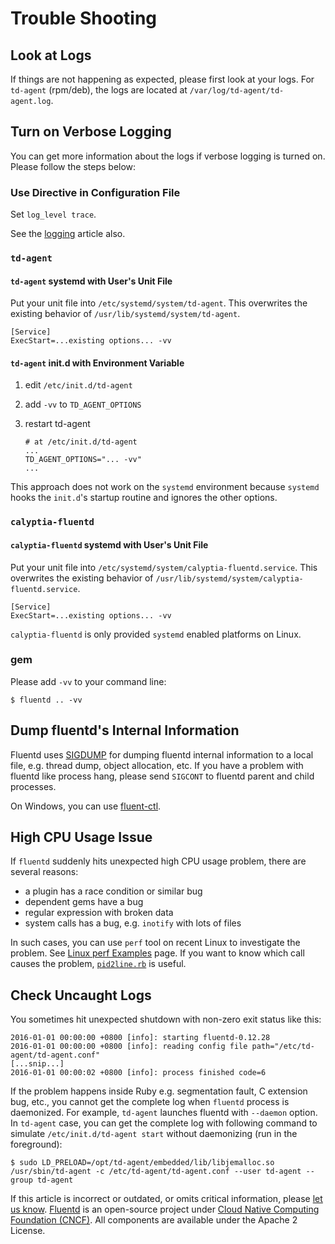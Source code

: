 # Trouble Shooting

## Look at Logs

If things are not happening as expected, please first look at your logs. For `td-agent` \(rpm/deb\), the logs are located at `/var/log/td-agent/td-agent.log`.

## Turn on Verbose Logging

You can get more information about the logs if verbose logging is turned on. Please follow the steps below:

### Use Directive in Configuration File

Set `log_level trace`.

See the [logging](logging.md#by-config-file) article also.

### `td-agent`

#### `td-agent` systemd with User's Unit File

Put your unit file into `/etc/systemd/system/td-agent`. This overwrites the existing behavior of `/usr/lib/systemd/system/td-agent`.

```text
[Service]
ExecStart=...existing options... -vv
```

#### `td-agent` init.d with Environment Variable

1. edit `/etc/init.d/td-agent`
2. add `-vv` to `TD_AGENT_OPTIONS`
3. restart td-agent

   ```text
   # at /etc/init.d/td-agent
   ...
   TD_AGENT_OPTIONS="... -vv"
   ...
   ```

This approach does not work on the `systemd` environment because `systemd` hooks the `init.d`'s startup routine and ignores the other options.

### `calyptia-fluentd`

#### `calyptia-fluentd` systemd with User's Unit File

Put your unit file into `/etc/systemd/system/calyptia-fluentd.service`. This overwrites the existing behavior of `/usr/lib/systemd/system/calyptia-fluentd.service`.

```text
[Service]
ExecStart=...existing options... -vv
```

`calyptia-fluentd` is only provided `systemd` enabled platforms on Linux.

### gem

Please add `-vv` to your command line:

```text
$ fluentd .. -vv
```

## Dump fluentd's Internal Information

Fluentd uses [SIGDUMP](https://github.com/frsyuki/sigdump) for dumping fluentd internal information to a local file, e.g. thread dump, object allocation, etc. If you have a problem with fluentd like process hang, please send `SIGCONT` to fluentd parent and child processes.

On Windows, you can use [fluent-ctl](command-line-option.md#fluent-ctl).

## High CPU Usage Issue

If `fluentd` suddenly hits unexpected high CPU usage problem, there are several reasons:

* a plugin has a race condition or similar bug
* dependent gems have a bug
* regular expression with broken data
* system calls has a bug, e.g. `inotify` with lots of files

In such cases, you can use `perf` tool on recent Linux to investigate the problem. See [Linux perf Examples](http://www.brendangregg.com/perf.html) page. If you want to know which call causes the problem, [`pid2line.rb`](https://gist.github.com/nurse/0619b6af90df140508c2) is useful.

## Check Uncaught Logs

You sometimes hit unexpected shutdown with non-zero exit status like this:

```text
2016-01-01 00:00:00 +0800 [info]: starting fluentd-0.12.28
2016-01-01 00:00:00 +0800 [info]: reading config file path="/etc/td-agent/td-agent.conf"
[...snip...]
2016-01-01 00:00:02 +0800 [info]: process finished code=6
```

If the problem happens inside Ruby e.g. segmentation fault, C extension bug, etc., you cannot get the complete log when `fluentd` process is daemonized. For example, `td-agent` launches fluentd with `--daemon` option. In `td-agent` case, you can get the complete log with following command to simulate `/etc/init.d/td-agent start` without daemonizing (run in the foreground):

```text
$ sudo LD_PRELOAD=/opt/td-agent/embedded/lib/libjemalloc.so /usr/sbin/td-agent -c /etc/td-agent/td-agent.conf --user td-agent --group td-agent
```

If this article is incorrect or outdated, or omits critical information, please [let us know](https://github.com/fluent/fluentd-docs-gitbook/issues?state=open). [Fluentd](http://www.fluentd.org/) is an open-source project under [Cloud Native Computing Foundation \(CNCF\)](https://cncf.io/). All components are available under the Apache 2 License.

